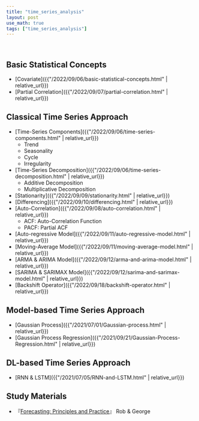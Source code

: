 ```yaml
---
title: "time_series_analysis"
layout: post
use_math: true
tags: ["time_series_analysis"]
---
```


<br/>

## Basic Statistical Concepts

- [Covariate]({{"/2022/09/06/basic-statistical-concepts.html" | relative_url}})
- [Partial Correlation]({{"/2022/09/07/partial-correlation.html" | relative_url}})

## Classical Time Series Approach

- [Time-Series Components]({{"/2022/09/06/time-series-components.html" | relative_url}})
  - Trend
  - Seasonality
  - Cycle
  - Irregularity
- [Time-Series Decomposition]({{"/2022/09/06/time-series-decomposition.html" | relative_url}})
  - Additive Decomposition
  - Multiplicative Decomposition
- [Stationarity]({{"/2022/09/09/stationarity.html" | relative_url}})
- [Differencing]({{"/2022/09/10/differencing.html" | relative_url}})
- [Auto-Correlation]({{"/2022/09/08/auto-correlation.html" | relative_url}})
  - ACF: Auto-Correlation Function
  - PACF: Partial ACF
- [Auto-regressive Model]({{"/2022/09/11/auto-regressive-model.html" | relative_url}})
- [Moving-Average Model]({{"/2022/09/11/moving-average-model.html" | relative_url}})
- [ARMA & ARIMA Model]({{"/2022/09/12/arma-and-arima-model.html" | relative_url}})
- [SARIMA & SARIMAX Model]({{"/2022/09/12/sarima-and-sarimax-model.html" | relative_url}})
- [Backshift Operator]({{"/2022/09/18/backshift-operator.html" | relative_url}})

## Model-based Time Series Approach

- [Gaussian Process]({{"/2021/07/01/Gaussian-process.html" | relative_url}})
- [Gaussian Process Regression]({{"/2021/09/21/Gaussian-Process-Regression.html" | relative_url}})


## DL-based Time Series Approach

- [RNN & LSTM]({{"/2021/07/05/RNN-and-LSTM.html" | relative_url}})



## Study Materials

- 『[Forecasting: Principles and Practice](https://otexts.com/fppkr/)』 Rob & George